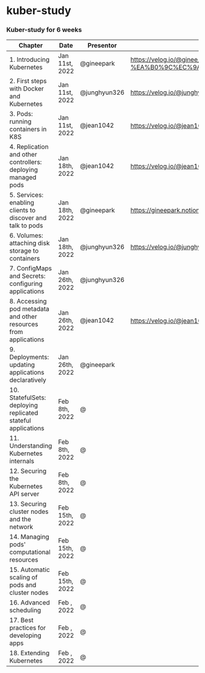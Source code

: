# kuber-study
### Kuber-study for 6 weeks 

|Chapter|Date|Presentor|Link|
|-------|----|---------|----|
|1. Introducing Kubernetes| Jan 11st, 2022 | @gineepark |https://velog.io/@ginee_park/%EC%BF%A0%EB%B2%84%EB%84%A4%ED%8B%B0%EC%8A%A4-%EA%B0%9C%EC%9A%94|
|2. First steps with Docker and Kubernetes| Jan 11st, 2022 | @junghyun326 |https://velog.io/@junghyun326/k8s-study-Chapter2.-First-steps-with-Docker-and-Kubernetes|
|3. Pods: running containers in K8S |Jan 11st, 2022 | @jean1042 |https://velog.io/@jean1042/Pods-K8S에서-구동되는-컨테이너들|
|4. Replication and other controllers: deploying managed pods |Jan 18th, 2022 | @jean1042 |https://velog.io/@jean1042/Replication-Controllers-Pod를-항상-실행하도록-보장하기|
|5. Services: enabling clients to discover and talk to pods |Jan 18th, 2022 | @gineepark |https://gineepark.notion.site/5-f9cc932e55264010b15132fd588da708|
|6. Volumes: attaching disk storage to containers |Jan 18th, 2022 | @junghyun326 |https://velog.io/@junghyun326/kuber-study-Chapter6.-Volumes|
|7. ConfigMaps and Secrets: configuring applications |Jan 26th, 2022 | @junghyun326 ||
|8. Accessing pod metadata and other resources from applications |Jan 26th, 2022 | @jean1042 |https://velog.io/@jean1042/pplication에서-pod의-metadata에-접근하기|
|9. Deployments: updating applications declaratively |Jan 26th, 2022 | @gineepark ||
|10. StatefulSets: deploying replicated stateful applications |Feb 8th, 2022 | @ ||
|11. Understanding Kubernetes internals |Feb 8th, 2022 | @ ||
|12. Securing the Kubernetes API server |Feb 8th, 2022 | @ ||
|13. Securing cluster nodes and the network |Feb 15th, 2022 | @ ||
|14. Managing pods' computational resources |Feb 15th, 2022 | @ ||
|15. Automatic scaling of pods and cluster nodes |Feb 15th, 2022 | @ ||
|16. Advanced scheduling |Feb , 2022 | @ ||
|17. Best practices for developing apps |Feb , 2022 | @ ||
|18. Extending Kubernetes |Feb , 2022 | @ ||
